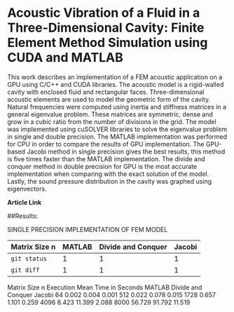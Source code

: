 # Acoustic Vibration of a Fluid in a Three-Dimensional Cavity: Finite Element Method Simulation using CUDA and MATLAB

This work describes an implementation of a FEM acoustic application on a GPU using C/C++ and CUDA libraries. The acoustic model is a rigid-walled cavity with enclosed fluid and rectangular faces. Three-dimensional acoustic elements are used to model the geometric form of the cavity. Natural frequencies were computed using inertia and stiffness matrices in a general eigenvalue problem. These matrices are symmetric, dense and grow in a cubic ratio from the number of divisions in the grid. The model was implemented using cuSOLVER libraries to solve the eigenvalue problem in single and double precision. The MATLAB implementation was performed for CPU in order to compare the results of GPU implementation. The GPU-based Jacobi method in single precision gives the best results, this method is five times faster than the MATLAB implementation. The divide and conquer method in double precision for GPU is the most accurate implementation when comparing with the exact solution of the model. Lastly, the sound pressure distribution in the cavity was graphed using eigenvectors.

**Article Link**

##Results:

SINGLE PRECISION IMPLEMENTATION OF FEM MODEL

| Matrix Size n | MATLAB | Divide and Conquer | Jacobi |
| --- | --- |  --- |  --- | 
| `git status` | 1 |1 |1 |
| `git diff` | 1 |1 |1 |

Matrix Size n
Execution Mean Time in Seconds
MATLAB
Divide and Conquer
Jacobi
64
0.002
0.004
0.001
512
0.022
0.078
0.015
1728
0.657
1.101
0.259
4096
8.423
11.399
2.088
8000
56.729
91.792
11.519
